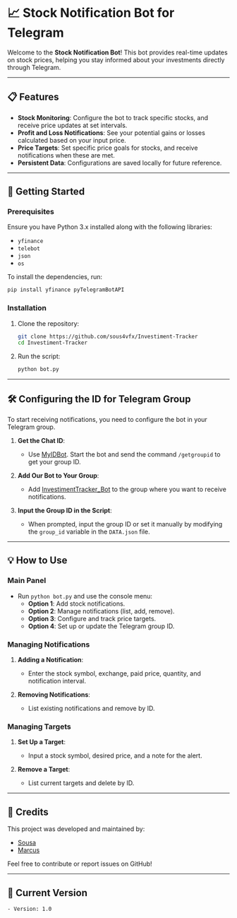 
# 📈 Stock Notification Bot for Telegram

Welcome to the **Stock Notification Bot**! This bot provides real-time updates on stock prices, helping you stay informed about your investments directly through Telegram.

---

## 📋 Features
- **Stock Monitoring**: Configure the bot to track specific stocks, and receive price updates at set intervals.
- **Profit and Loss Notifications**: See your potential gains or losses calculated based on your input price.
- **Price Targets**: Set specific price goals for stocks, and receive notifications when these are met.
- **Persistent Data**: Configurations are saved locally for future reference.

---

## 🚀 Getting Started

### Prerequisites
Ensure you have Python 3.x installed along with the following libraries:
- `yfinance`
- `telebot`
- `json`
- `os`

To install the dependencies, run:
```bash
pip install yfinance pyTelegramBotAPI
```

### Installation
1. Clone the repository:
   ```bash
   git clone https://github.com/sous4vfx/Investiment-Tracker
   cd Investiment-Tracker
   ```
2. Run the script:
   ```bash
   python bot.py
   ```

---

## 🛠 Configuring the ID for Telegram Group

To start receiving notifications, you need to configure the bot in your Telegram group.

1. **Get the Chat ID**:
   - Use [MyIDBot](https://t.me/myidbot). Start the bot and send the command `/getgroupid` to get your group ID.

2. **Add Our Bot to Your Group**:
   - Add [InvestimentTracker_Bot](https://t.me/InvestimentTracker_Bot) to the group where you want to receive notifications.

3. **Input the Group ID in the Script**:
   - When prompted, input the group ID or set it manually by modifying the `group_id` variable in the `DATA.json` file.

---

## 💡 How to Use

### Main Panel

- Run `python bot.py` and use the console menu:
  - **Option 1**: Add stock notifications.
  - **Option 2**: Manage notifications (list, add, remove).
  - **Option 3**: Configure and track price targets.
  - **Option 4**: Set up or update the Telegram group ID.

### Managing Notifications

1. **Adding a Notification**:
   - Enter the stock symbol, exchange, paid price, quantity, and notification interval.

2. **Removing Notifications**:
   - List existing notifications and remove by ID.

### Managing Targets

1. **Set Up a Target**:
   - Input a stock symbol, desired price, and a note for the alert.

2. **Remove a Target**:
   - List current targets and delete by ID.

---

## 👥 Credits

This project was developed and maintained by:

- [Sousa](https://github.com/sous4vfx)
- [Marcus](https://github.com/MarcusLopesDEV)

Feel free to contribute or report issues on GitHub!

---

## 📌 Current Version
```
- Version: 1.0
```
